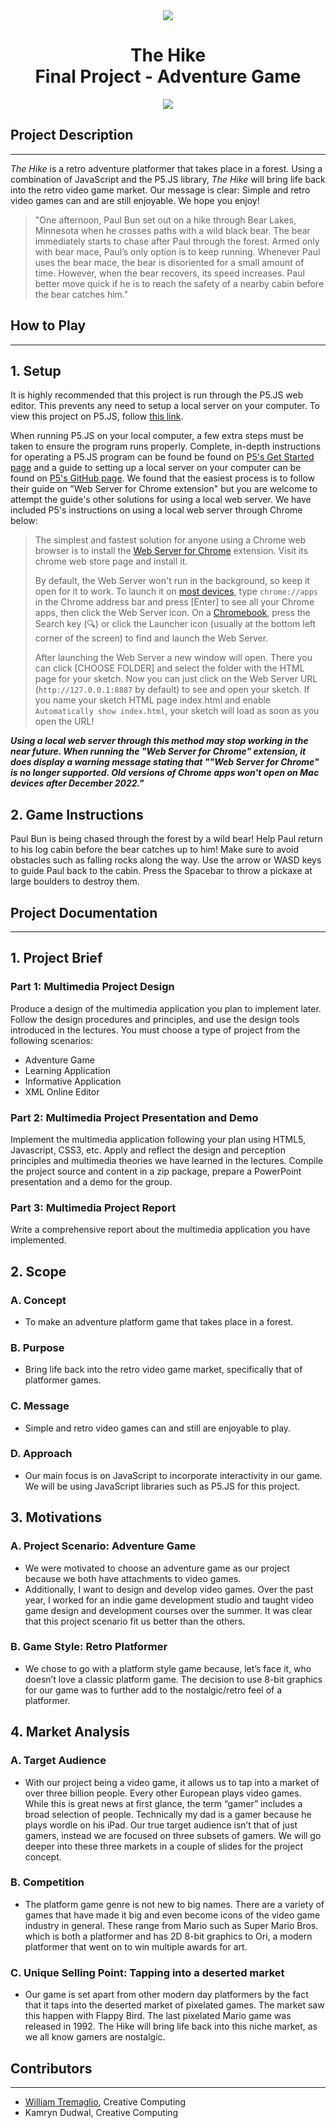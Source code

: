 <div align = "center">
<img src = "The%20Hike/assets/other/Queen%20Mary.png"/>

# The Hike</br>Final Project - Adventure Game

<img src = "The%20Hike/assets/other/The%20Hike.png"/>
</div>

## Project Description
---
*The Hike* is a retro adventure platformer that takes place in a forest. Using a combination of JavaScript and the P5.JS library, *The Hike* will bring life back into the retro video game market. Our message is clear: Simple and retro video games can and are still enjoyable. We hope you enjoy!

>"One afternoon, Paul Bun set out on a hike through Bear Lakes, Minnesota when he crosses paths with a wild black bear. The bear immediately starts to chase after Paul through the forest. Armed only with bear mace, Paul’s only option is to keep running. Whenever Paul uses the bear mace, the bear is disoriented for a small amount of time. However, when the bear recovers, its speed increases. Paul better move quick if he is to reach the safety of a nearby cabin before the bear catches him."

## How to Play
---

## 1. Setup
It is highly recommended that this project is run through the P5.JS web editor. This prevents any need to setup a local server on your computer. To view this project on P5.JS, follow [this link](https://editor.p5js.org/WTremaglio/sketches/ArSz5GKw_L).

When running P5.JS on your local computer, a few extra steps must be taken to ensure the program runs properly. Complete, in-depth instructions for operating a P5.JS program can be found be found on [P5's Get Started page](https://p5js.org/get-started/) and a guide to setting up a local server on your computer can be found on [P5's GitHub page](https://github.com/processing/p5.js/wiki/Local-server). We found that the easiest process is to follow their guide on "Web Server for Chrome extension" but you are welcome to attempt the guide's other solutions for using a local web server. We have included P5's instructions on using a local web server through Chrome below:

>The simplest and fastest solution for anyone using a Chrome web browser is to install the [Web Server for Chrome](https://chrome.google.com/webstore/detail/web-server-for-chrome/ofhbbkphhbklhfoeikjpcbhemlocgigb/) extension. Visit its chrome web store page and install it.
>
>By default, the Web Server won't run in the background, so keep it open for it to work. To launch it on [most devices](https://support.google.com/chrome_webstore/answer/3060053), type `chrome://apps` in the Chrome address bar and press [Enter] to see all your Chrome apps, then click the Web Server icon. On a [Chromebook](https://support.google.com/chromebook/answer/6206362), press the Search key (🔍) or click the Launcher icon (usually at the bottom left corner of the screen) to find and launch the Web Server.
>
>After launching the Web Server a new window will open. There you can click [CHOOSE FOLDER] and select the folder with the HTML page for your sketch. Now you can just click on the Web Server URL (`http://127.0.0.1:8887` by default) to see and open your sketch. If you name your sketch HTML page index.html and enable `Automatically show index.html`, your sketch will load as soon as you open the URL!

***Using a local web server through this method may stop working in the near future. When running the "Web Server for Chrome" extension, it does display a warning message stating that ""Web Server for Chrome" is no longer supported. Old versions of Chrome apps won't open on Mac devices after December 2022."***


## 2. Game Instructions
Paul Bun is being chased through the forest by a wild bear! Help Paul return to his log cabin before the bear catches up to him! Make sure to avoid obstacles such as falling rocks along the way. Use the arrow or WASD keys to guide Paul back to the cabin. Press the Spacebar to throw a pickaxe at large boulders to destroy them.

## Project Documentation
---

## 1. Project Brief

### Part 1: Multimedia Project Design
Produce a design of the multimedia application you plan to implement later. Follow the design procedures and principles, and use the design tools introduced in the lectures. You must choose a type of project from the following scenarios:
- Adventure Game
- Learning Application
- Informative Application
- XML Online Editor

### Part 2: Multimedia Project Presentation and Demo
Implement the multimedia application following your plan using HTML5, Javascript, CSS3, etc. Apply and reflect the design and perception principles and multimedia theories we have learned in the lectures. Compile the project source and content in a zip package, prepare a PowerPoint presentation and a demo for the group.

### Part 3: Multimedia Project Report
Write a comprehensive report about the multimedia application you have implemented.

## 2. Scope

### A. Concept
- To make an adventure platform game that takes place in a forest.

### B. Purpose
- Bring life back into the retro video game market, specifically that of platformer games.

### C. Message
- Simple and retro video games can and still are enjoyable to play.

### D. Approach
- Our main focus is on JavaScript to incorporate interactivity in our game. We will be using JavaScript libraries such as P5.JS for this project.

## 3. Motivations

### A. Project Scenario: Adventure Game
- We were motivated to choose an adventure game as our project because we both have attachments to video games.
- Additionally, I want to design and develop video games. Over the past year, I worked for an indie game development studio and taught video game design and development courses over the summer. It was clear that this project scenario fit us better than the others.

### B. Game Style: Retro Platformer
- We chose to go with a platform style game because, let’s face it, who doesn’t love a classic platform game. The decision to use 8-bit graphics for our game was to further add to the nostalgic/retro feel of a platformer.

## 4. Market Analysis

### A. Target Audience
- With our project being a video game, it allows us to tap into a market of over three billion people. Every other European plays video games. While this is great news at first glance, the term “gamer” includes a broad selection of people. Technically my dad is a gamer because he plays wordle on his iPad. Our true target audience isn’t that of just gamers, instead we are focused on three subsets of gamers. We will go deeper into these three markets in a couple of slides for the project concept.

### B. Competition
- The platform game genre is not new to big names. There are a variety of games that have made it big and even become icons of the video game industry in general. These range from Mario such as Super Mario Bros. which is both a platformer and has 2D 8-bit graphics to Ori, a modern platformer that went on to win multiple awards for art.

### C. Unique Selling Point: Tapping into a deserted market
- Our game is set apart from other modern day platformers by the fact that it taps into the deserted market of pixelated games. The market saw this happen with Flappy Bird. The last pixelated Mario game was released in 1992. The Hike will bring life back into this niche market, as we all know gamers are nostalgic.

## Contributors
---
- [William Tremaglio](https://github.com/WTremaglio), Creative Computing
- Kamryn Dudwal, Creative Computing